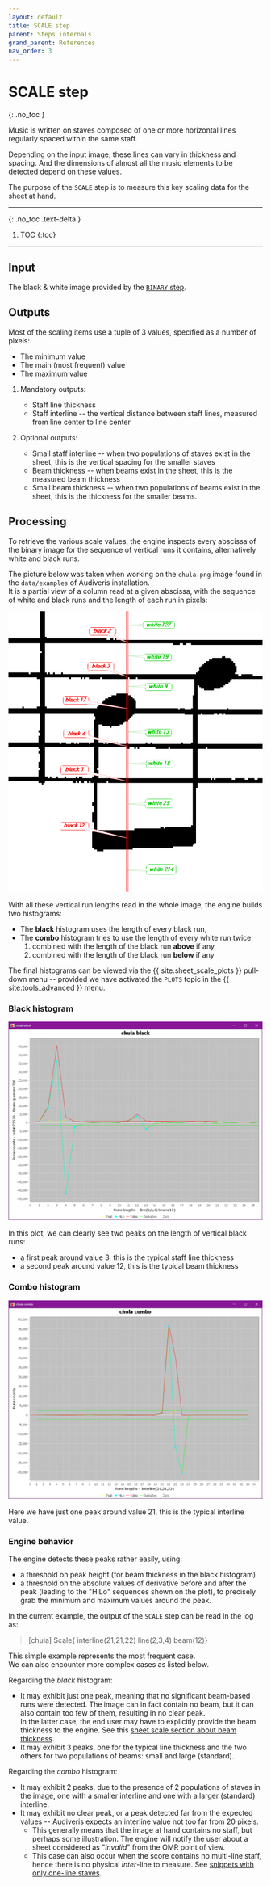 ```yaml
---
layout: default
title: SCALE step
parent: Steps internals
grand_parent: References
nav_order: 3
---
```

# SCALE step
{: .no_toc }

Music is written on staves composed of one or more horizontal lines
regularly spaced within the same staff.

Depending on the input image, these lines can vary in thickness and spacing.
And the dimensions of almost all the music elements to be detected depend on these values.

The purpose of the ``SCALE`` step is to measure this key scaling data for the sheet at hand.

---
{: .no_toc .text-delta }
1. TOC
{:toc}
---

## Input

The black & white image provided by the [``BINARY`` step](./binary.md).

## Outputs

Most of the scaling items use a tuple of 3 values, specified as a number of pixels:
- The minimum value
- The main (most frequent) value
- The maximum value

1. Mandatory outputs:
    - Staff line thickness
    - Staff interline -- the vertical distance between staff lines,
      measured from line center to line center

2. Optional outputs:
    - Small staff interline -- when two populations of staves exist in the sheet,
      this is the vertical spacing for the smaller staves
    - Beam thickness -- when beams exist in the sheet, this is the measured beam thickness
    - Small beam thickness -- when two populations of beams exist in the sheet,
      this is the thickness for the smaller beams.

## Processing

To retrieve the various scale values, the engine inspects every abscissa of the binary image
for the sequence of vertical runs it contains, alternatively white and black runs.

The picture below was taken when working on the ``chula.png`` image
found in the ``data/examples`` of Audiveris installation.  
It is a partial view of a column read at a given abscissa,
with the sequence of white and black runs and the length of each run in pixels:

![](../assets/images/run_heights.png)

With all these vertical run lengths read in the whole image, the engine builds two histograms:
- The **black** histogram uses the length of every black run,
- The **combo** histogram tries to use the length of every white run twice
  1. combined with the length of the black run **above** if any
  2. combined with the length of the black run **below** if any

The final histograms can be viewed via the {{ site.sheet_scale_plots }} pull-down menu
-- provided we have activated the ``PLOTS`` topic in the {{ site.tools_advanced }} menu.

### Black histogram

![](../assets/images/black_plot.png)

In this plot, we can clearly see two peaks on the length of vertical black runs:
- a first peak around value 3, this is the typical staff line thickness
- a second peak around value 12, this is the typical beam thickness

### Combo histogram

![](../assets/images/combo_plot.png)

Here we have just one peak around value 21, this is the typical interline value.

### Engine behavior

The engine detects these peaks rather easily, using:
- a threshold on peak height (for beam thickness in the black histogram)
- a threshold on the absolute values of derivative before and after the peak
  (leading to the "HiLo" sequences shown on the plot),
  to precisely grab the minimum and maximum values around the peak.

In the current example, the output of the ``SCALE`` step can be read in the log as:
> [chula] Scale{ interline(21,21,22) line(2,3,4) beam(12)}

This simple example represents the most frequent case.  
We can also encounter more complex cases as listed below.

Regarding the _black_ histogram:
- It may exhibit just one peak, meaning that no significant beam-based runs were detected.
  The image can in fact contain no beam, but it can also contain too few of them,
  resulting in no clear peak.  
  In the latter case, the end user may have to explicitly provide the beam thickness to the engine.
  See this [sheet scale section about beam thickness](../main/sheet_scale.md#beam-thickness).
- It may exhibit 3 peaks, one for the typical line thickness and the two others
  for two populations of beams: small and large (standard).

Regarding the _combo_ histogram:
- It may exhibit 2 peaks, due to the presence of 2 populations of staves in the image,
one with a smaller interline and one with a larger (standard) interline.
- It may exhibit no clear peak, or a peak detected far from the expected values
  -- Audiveris expects an interline value not too far from 20 pixels.
  - This generally means that the image at hand contains no staff, but perhaps some illustration.
    The engine will notify the user about a sheet considered as "*invalid*" from the OMR point of view.
  - This case can also occur when the score contains no multi-line staff,
    hence there is no physical *inter*-line to measure.
    See [snippets with only one-line staves](../specific/snippets.md).
